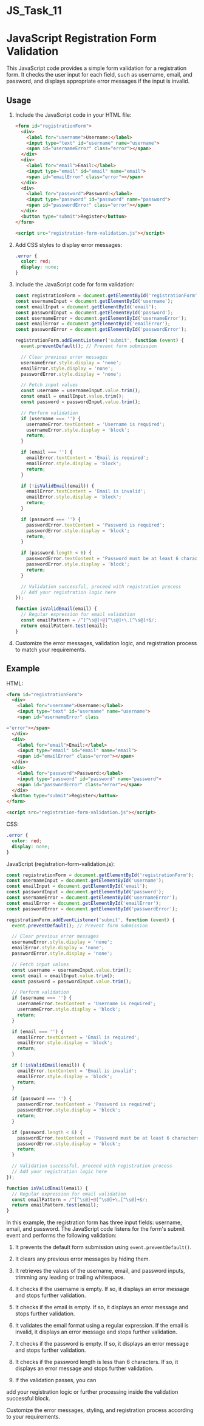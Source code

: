 # JS_Task_11
# JavaScript Registration Form Validation

This JavaScript code provides a simple form validation for a registration form. It checks the user input for each field, such as username, email, and password, and displays appropriate error messages if the input is invalid.

## Usage

1. Include the JavaScript code in your HTML file:

   ```html
   <form id="registrationForm">
     <div>
       <label for="username">Username:</label>
       <input type="text" id="username" name="username">
       <span id="usernameError" class="error"></span>
     </div>
     <div>
       <label for="email">Email:</label>
       <input type="email" id="email" name="email">
       <span id="emailError" class="error"></span>
     </div>
     <div>
       <label for="password">Password:</label>
       <input type="password" id="password" name="password">
       <span id="passwordError" class="error"></span>
     </div>
     <button type="submit">Register</button>
   </form>

   <script src="registration-form-validation.js"></script>
   ```

2. Add CSS styles to display error messages:

   ```css
   .error {
     color: red;
     display: none;
   }
   ```

3. Include the JavaScript code for form validation:

   ```javascript
   const registrationForm = document.getElementById('registrationForm');
   const usernameInput = document.getElementById('username');
   const emailInput = document.getElementById('email');
   const passwordInput = document.getElementById('password');
   const usernameError = document.getElementById('usernameError');
   const emailError = document.getElementById('emailError');
   const passwordError = document.getElementById('passwordError');

   registrationForm.addEventListener('submit', function (event) {
     event.preventDefault(); // Prevent form submission

     // Clear previous error messages
     usernameError.style.display = 'none';
     emailError.style.display = 'none';
     passwordError.style.display = 'none';

     // Fetch input values
     const username = usernameInput.value.trim();
     const email = emailInput.value.trim();
     const password = passwordInput.value.trim();

     // Perform validation
     if (username === '') {
       usernameError.textContent = 'Username is required';
       usernameError.style.display = 'block';
       return;
     }

     if (email === '') {
       emailError.textContent = 'Email is required';
       emailError.style.display = 'block';
       return;
     }

     if (!isValidEmail(email)) {
       emailError.textContent = 'Email is invalid';
       emailError.style.display = 'block';
       return;
     }

     if (password === '') {
       passwordError.textContent = 'Password is required';
       passwordError.style.display = 'block';
       return;
     }

     if (password.length < 6) {
       passwordError.textContent = 'Password must be at least 6 characters long';
       passwordError.style.display = 'block';
       return;
     }

     // Validation successful, proceed with registration process
     // Add your registration logic here
   });

   function isValidEmail(email) {
     // Regular expression for email validation
     const emailPattern = /^[^\s@]+@[^\s@]+\.[^\s@]+$/;
     return emailPattern.test(email);
   }
   ```

4. Customize the error messages, validation logic, and registration process to match your requirements.

## Example

HTML:

```html
<form id="registrationForm">
  <div>
    <label for="username">Username:</label>
    <input type="text" id="username" name="username">
    <span id="usernameError" class

="error"></span>
  </div>
  <div>
    <label for="email">Email:</label>
    <input type="email" id="email" name="email">
    <span id="emailError" class="error"></span>
  </div>
  <div>
    <label for="password">Password:</label>
    <input type="password" id="password" name="password">
    <span id="passwordError" class="error"></span>
  </div>
  <button type="submit">Register</button>
</form>

<script src="registration-form-validation.js"></script>
```

CSS:

```css
.error {
  color: red;
  display: none;
}
```

JavaScript (registration-form-validation.js):

```javascript
const registrationForm = document.getElementById('registrationForm');
const usernameInput = document.getElementById('username');
const emailInput = document.getElementById('email');
const passwordInput = document.getElementById('password');
const usernameError = document.getElementById('usernameError');
const emailError = document.getElementById('emailError');
const passwordError = document.getElementById('passwordError');

registrationForm.addEventListener('submit', function (event) {
  event.preventDefault(); // Prevent form submission

  // Clear previous error messages
  usernameError.style.display = 'none';
  emailError.style.display = 'none';
  passwordError.style.display = 'none';

  // Fetch input values
  const username = usernameInput.value.trim();
  const email = emailInput.value.trim();
  const password = passwordInput.value.trim();

  // Perform validation
  if (username === '') {
    usernameError.textContent = 'Username is required';
    usernameError.style.display = 'block';
    return;
  }

  if (email === '') {
    emailError.textContent = 'Email is required';
    emailError.style.display = 'block';
    return;
  }

  if (!isValidEmail(email)) {
    emailError.textContent = 'Email is invalid';
    emailError.style.display = 'block';
    return;
  }

  if (password === '') {
    passwordError.textContent = 'Password is required';
    passwordError.style.display = 'block';
    return;
  }

  if (password.length < 6) {
    passwordError.textContent = 'Password must be at least 6 characters long';
    passwordError.style.display = 'block';
    return;
  }

  // Validation successful, proceed with registration process
  // Add your registration logic here
});

function isValidEmail(email) {
  // Regular expression for email validation
  const emailPattern = /^[^\s@]+@[^\s@]+\.[^\s@]+$/;
  return emailPattern.test(email);
}
```

In this example, the registration form has three input fields: username, email, and password. The JavaScript code listens for the form's submit event and performs the following validation:

1. It prevents the default form submission using `event.preventDefault()`.

2. It clears any previous error messages by hiding them.

3. It retrieves the values of the username, email, and password inputs, trimming any leading or trailing whitespace.

4. It checks if the username is empty. If so, it displays an error message and stops further validation.

5. It checks if the email is empty. If so, it displays an error message and stops further validation.

6. It validates the email format using a regular expression. If the email is invalid, it displays an error message and stops further validation.

7. It checks if the password is empty. If so, it displays an error message and stops further validation.

8. It checks if the password length is less than 6 characters. If so, it displays an error message and stops further validation.

9. If the validation passes, you can

 add your registration logic or further processing inside the validation successful block.

Customize the error messages, styling, and registration process according to your requirements.
